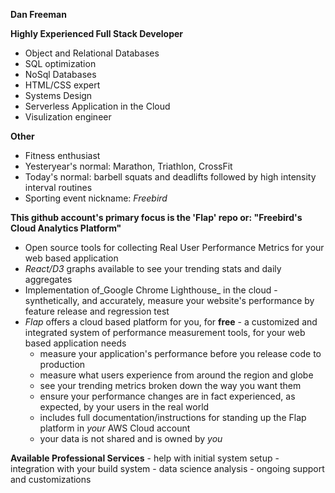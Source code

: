 **Dan Freeman**


**Highly Experienced Full Stack Developer**
- Object and Relational Databases
- SQL optimization
- NoSql Databases
- HTML/CSS expert
- Systems Design
- Serverless Application in the Cloud
- Visulization engineer

**Other**
- Fitness enthusiast
- Yesteryear's normal: Marathon, Triathlon, CrossFit
- Today's normal: barbell squats and deadlifts followed by high intensity interval routines
- Sporting event nickname: _Freebird_

**This github account's primary focus is the 'Flap' repo or: "Freebird's Cloud Analytics Platform"**
- Open source tools for collecting Real User Performance Metrics for your web based application
- _React/D3_ graphs available to see your trending stats and daily aggregates
- Implementation of_Google Chrome Lighthouse_ in the cloud - synthetically, and accurately, measure your website's performance by feature release and regression test
- _Flap_ offers a cloud based platform for you, for **free** - a customized and integrated system of performance measurement tools, for your web based application needs
  - measure your application's performance before you release code to production
  - measure what users experience from around the region and globe
  - see your trending metrics broken down the way you want them
  - ensure your performance changes are in fact experienced, as expected, by your users in the real world
  - includes full documentation/instructions for standing up the Flap platform in *your* AWS Cloud account
  - your data is not shared and is owned by _you_
 
 **Available Professional Services**
    - help with initial system setup
    - integration with your build system
    - data science analysis
    - ongoing support and customizations
   
